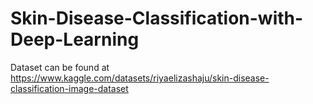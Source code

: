 # Skin-Disease-Classification-with-Deep-Learning
Dataset can be found at https://www.kaggle.com/datasets/riyaelizashaju/skin-disease-classification-image-dataset
